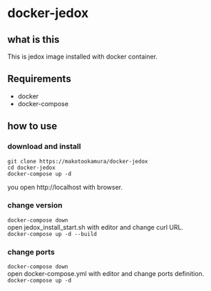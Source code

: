 # docker-jedox
## what is this

This is jedox image installed with docker container.

## Requirements

- docker
- docker-compose

## how to use

### download and install

```
git clone https://makotookamura/docker-jedox
cd docker-jedox
docker-compose up -d
```

you open http://localhost with browser.

### change version

`docker-compose down`  
open jedox_install_start.sh with editor and change curl URL.  
`docker-compose up -d --build`

### change ports

`docker-compose down`  
open docker-compose.yml with editor and change ports definition.  
`docker-compose up -d`

